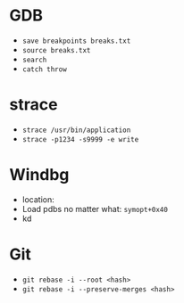 # GDB
* `save breakpoints breaks.txt`
* `source breaks.txt`
* `search`
* `catch throw`

# strace
* `strace /usr/bin/application`
* `strace -p1234 -s9999 -e write`

# Windbg
* location:
* Load pdbs no matter what: `symopt+0x40`
* kd

# Git
* `git rebase -i --root <hash>`
* `git rebase -i --preserve-merges <hash>`

